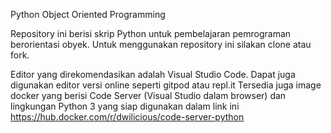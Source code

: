 Python Object Oriented Programming

Repository ini berisi skrip Python untuk pembelajaran pemrograman berorientasi obyek.
Untuk menggunakan repository ini silakan clone atau fork.

Editor yang direkomendasikan adalah Visual Studio Code. Dapat juga digunakan editor versi online seperti gitpod atau repl.it
Tersedia juga image docker yang berisi Code Server (Visual Studio dalam browser) dan lingkungan Python 3 yang siap digunakan dalam link ini
https://hub.docker.com/r/dwilicious/code-server-python
